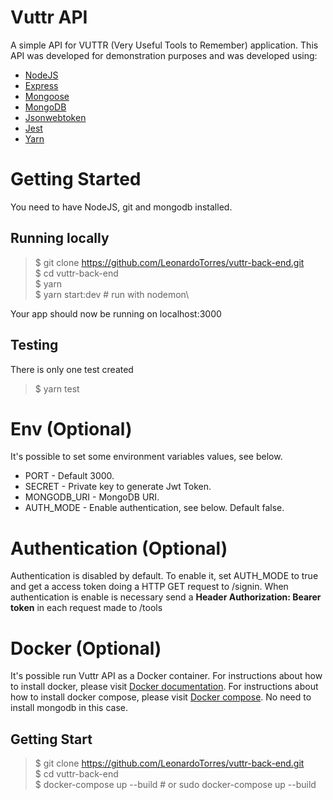 # Vuttr API
A simple API for VUTTR (Very Useful Tools to Remember) application. 
This API was developed for demonstration purposes and was developed using: 

* [NodeJS](http://nodejs.org)
* [Express](http://expressjs.org) 
* [Mongoose](https://mongoosejs.com)
* [MongoDB](https://www.mongodb.com/download-center/community) 
* [Jsonwebtoken](https://github.com/auth0/node-jsonwebtoken)
* [Jest](https://jestjs.io)
* [Yarn](https://yarnpkg.com/en/)

# Getting Started
You need to have NodeJS, git and mongodb installed.  

## Running locally 
> $ git clone https://github.com/LeonardoTorres/vuttr-back-end.git \
> $ cd vuttr-back-end\
> $ yarn\
> $ yarn start:dev  # run with nodemon\

Your app should now be running on localhost:3000

## Testing
There is only one test created

> $ yarn test

# Env (Optional)
It's possible to set some environment variables values, see below.

* PORT - Default 3000.
* SECRET - Private key to generate Jwt Token.
* MONGODB_URI - MongoDB URI.
* AUTH_MODE - Enable authentication, see below. Default false.

# Authentication (Optional)
Authentication is disabled by default. To enable it, set AUTH_MODE to true and get a access token doing a HTTP GET request to /signin. When authentication is enable is necessary send a **Header Authorization: Bearer token** in each request made to /tools

# Docker (Optional)
It's possible run Vuttr API as a Docker container. For instructions about how to install docker, please visit [Docker documentation](https://docs.docker.com/install/). For instructions about how to install docker compose, please visit [Docker compose](https://docs.docker.com/compose/install/). No need to install mongodb in this case.

## Getting Start
> $ git clone https://github.com/LeonardoTorres/vuttr-back-end.git \
> $ cd vuttr-back-end \
> $ docker-compose up --build  # or sudo docker-compose up --build








